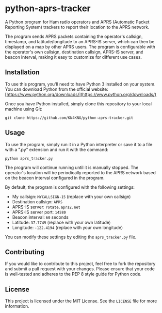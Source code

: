 # python-aprs-tracker

A Python program for Ham radio operators and APRS (Automatic Packet Reporting System) trackers to report their location to the APRS network.

The program sends APRS packets containing the operator's callsign, timestamp, and latitude/longitude to an APRS-IS server, which can then be displayed on a map by other APRS users. The program is configurable with the operator's own callsign, destination callsign, APRS-IS server, and beacon interval, making it easy to customize for different use cases.

## Installation

To use this program, you'll need to have Python 3 installed on your system. You can download Python from the official website: [https://www.python.org/downloads/](https://www.python.org/downloads/)

Once you have Python installed, simply clone this repository to your local machine using Git:
    
    git clone https://github.com/KN4KNG/python-aprs-tracker.git

## Usage

To use the program, simply run it in a Python interpreter or save it to a file with a ".py" extension and run it with the command:
    
    python aprs_tracker.py 

The program will continue running until it is manually stopped. The operator's location will be periodically reported to the APRS network based on the beacon interval configured in the program.

By default, the program is configured with the following settings:

* My callsign: `MYCALLSIGN-15` (replace with your own callsign)
* Destination callsign: `APRS`
* APRS-IS server: `rotate.aprs2.net`
* APRS-IS server port: `14580`
* Beacon interval: `60` seconds
* Latitude: `37.7749` (replace with your own latitude)
* Longitude: `-122.4194` (replace with your own longitude)

You can modify these settings by editing the `aprs_tracker.py` file.

## Contributing

If you would like to contribute to this project, feel free to fork the repository and submit a pull request with your changes. Please ensure that your code is well-tested and adheres to the PEP 8 style guide for Python code.

## License

This project is licensed under the MIT License. See the `LICENSE` file for more information.
